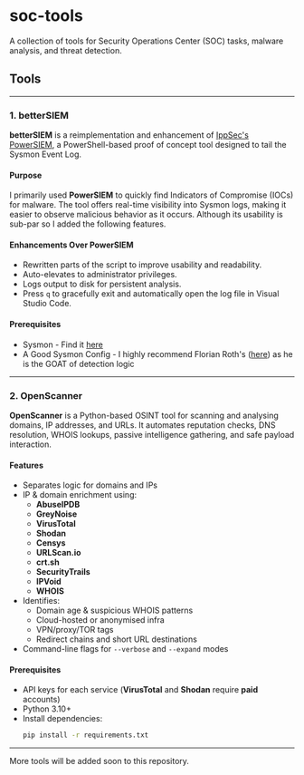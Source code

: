 # soc-tools

A collection of tools for Security Operations Center (SOC) tasks, malware analysis, and threat detection.

## Tools
---

### 1. betterSIEM
**betterSIEM** is a reimplementation and enhancement of [IppSec's PowerSIEM](https://github.com/IppSec/PowerSiem), a PowerShell-based proof of concept tool designed to tail the Sysmon Event Log.

#### Purpose
I primarily used **PowerSIEM** to quickly find Indicators of Compromise (IOCs) for malware. The tool offers real-time visibility into Sysmon logs, making it easier to observe malicious behavior as it occurs. Although its usability is sub-par so I added the following features.

#### Enhancements Over PowerSIEM
- Rewritten parts of the script to improve usability and readability.
- Auto-elevates to administrator privileges.
- Logs output to disk for persistent analysis.
- Press `q` to gracefully exit and automatically open the log file in Visual Studio Code.

#### Prerequisites 
- Sysmon - Find it [here](https://learn.microsoft.com/en-us/sysinternals/downloads/sysmon)
- A Good Sysmon Config - I highly recommend Florian Roth's ([here](https://github.com/bakedmuffinman/Neo23x0-sysmon-config)) as he is the GOAT of detection logic
---

### 2. OpenScanner

**OpenScanner** is a Python-based OSINT tool for scanning and analysing domains, IP addresses, and URLs. It automates reputation checks, DNS resolution, WHOIS lookups, passive intelligence gathering, and safe payload interaction.

#### Features
- Separates logic for domains and IPs
- IP & domain enrichment using:
  - **AbuseIPDB**
  - **GreyNoise**
  - **VirusTotal**
  - **Shodan**
  - **Censys**
  - **URLScan.io**
  - **crt.sh**
  - **SecurityTrails**
  - **IPVoid**
  - **WHOIS**
- Identifies:
  - Domain age & suspicious WHOIS patterns
  - Cloud-hosted or anonymised infra
  - VPN/proxy/TOR tags
  - Redirect chains and short URL destinations
- Command-line flags for `--verbose` and `--expand` modes

#### Prerequisites
- API keys for each service (**VirusTotal** and **Shodan** require **paid** accounts)
- Python 3.10+
- Install dependencies:
  ```bash
  pip install -r requirements.txt
  ```
---

More tools will be added soon to this repository.
